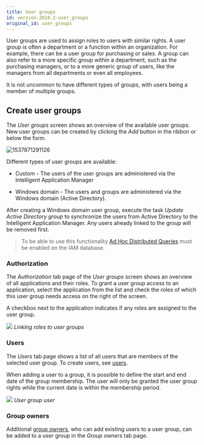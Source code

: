 ```yaml
---
title: User groups
id: version-2018.2-user_groups
original_id: user_groups
---
```


User groups are used to assign roles to users with similar rights. A user group is often a department or a function within an organization. For example, there can be a user group for purchasing or sales. A group can also refer to a more specific group within a department, such as the purchasing managers, or to a more generic group of users, like the managers from all departments or even all employees.

It is not uncommon to have different types of groups, with users being a member of multiple groups. 

## Create user groups

The *User groups* screen shows an overview of the available user groups. New user groups can be created by clicking the *Add* button in the ribbon or below the form. 

![1537871291126](../assets/sf/1537871291126.png)

Different types of user groups are available:

- Custom - The users of the user groups are administered via the Intelligent Application Manager

- Windows domain - The users and groups are administered via the Windows domain (Active Directory).

After creating a Windows domain user group, execute the task *Update Active Directory group* to synchronize the users from Active Directory to the Intelligent Application Manager. Any users already linked to the group will be removed first.

> To be able to use this functionality [Ad Hoc Distributed Queries](https://docs.microsoft.com/en-us/sql/database-engine/configure-windows/ad-hoc-distributed-queries-server-configuration-option) must be enabled on the IAM database.

### Authorization

The *Authorization* tab page of the *User groups* screen shows an overview of all applications and their roles. To grant a user group access to an application, select the application from the list and check the roles of which this user group needs access on the right of the screen. 

A checkbox next to the application indicates if any roles are assigned to the user group.

![](../assets/iam_admin/image12.png)
*Linking roles to user groups*

### Users

The *Users* tab page shows a list of all users that are members of the selected user group. To create users, see [users](users). 

When adding a user to a group, it is possible to define the start and end date of the group membership. The user will only be granted the user group rights while the current date is within the membership period.

![](../assets/iam_admin/image13.png)
*User group user*

### Group owners

Additional [group owners](../iam/administrators), who can add existing users to a user group, can be added to a user group in the *Group owners* tab page.









> 



